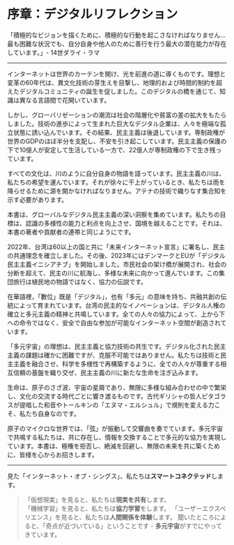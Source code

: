 # 序章：デジタルリフレクション

「積極的なビジョンを描くために、積極的な行動を起こさなければなりません... 最も困難な状況でも、自分自身や他人のために善行を行う最大の潜在能力が存在しています。」- 14世ダライ・ラマ

---

インターネットは世界のカーテンを開け、光を前進の道に導くものです。理想と変革の60年代は、異文化技術の芽生えを目撃し、地理的および時間的制約を超えたデジタルコミュニティの誕生を促しました。このデジタルの橋を通じて、知識は異なる言語間で花開いています。

しかし、グローバリゼーションの潮流は社会の階層化や貧富の差の拡大をもたらしました。技術の進歩によって生まれた巨大なデジタル企業は、人々を極端な孤立状態に誘い込んでいます。その結果、民主主義は後退しています。専制政権が世界のGDPのほぼ半分を支配し、不安を引き起こしています。民主主義の保護の下で10億人が安定して生活している一方で、22億人が専制政権の下で生き残っています。

すべての文化は、川のように自分自身の物語を語っています。民主主義の川は、私たちの希望を運んでいます。それが徐々に干上がっているとき、私たちは雨を降らせるために源を開かなければなりません。アテナの技術で織りなす集合知を示す必要があります。

本書は、グローバルなデジタル民主主義の深い洞察を集めています。私たちの目標は、認識の多様性の能力と利点を向上させ、国境を越えることです。それは、本書の著者や貢献者の連帯と同じようにです。

2022年、台湾は60以上の国と共に「未来インターネット宣言」に署名し、民主の共通理念を確立しました。その後、2023年にはデンマークとEUが「デジタル民主主義イニシアチブ」を開始しました。市民社会の架け橋が展開され、社会の分断を超えて、民主の川に航海し、多様な未来に向かって進んでいます。この集団旅行は植民地の物語ではなく、協力の伝説です。

在華語裡，「數位」既是「デジタル」，也有「多元」の意味を持ち、共融共創の伝統によって育まれています。台湾の民主的なイノベーションは、デジタル人権の確立と多元主義の精神と共鳴しています。全ての人々の協力によって、上から下への命令ではなく、安全で自由な参加が可能なインターネット空間が創造されています。

「多元宇宙」の理想は、民主主義と協力技術の共生です。デジタル化された民主主義の課題は確かに困難ですが、克服不可能ではありません。私たちは技術と民主主義を融合させ、科学を多様性で再構築するように、全ての人々が尊重する相互信頼の基盤を織り交ぜ、民主主義の川に新たな生命を注ぎ込みます。

生命は、原子のさざ波、宇宙の星屑であり、無限に多様な組み合わせの中で繁栄し、文化の交流する時代ごとに響き渡るものです。古代ギリシャの哲人ピタゴラスが提唱した和音やトールキンの「エヌマ・エルシュル」で規則を変える力こそ、私たち自身なのです。

原子のマイクロな世界では、「弦」が振動して交響曲を奏でています。多元宇宙で共鳴する私たちは、共に存在し、情報を交換することで多元的な協力を実現しています。本書は、極権を拒否し、絶滅を回避し、無限の未来を共に築くために、皆様を心からお招きします。

---

見た「インターネット・オブ・シングス」、私たちは**スマートコネクテッド**します。
> 「仮想現実」を見ると、私たちは**現実を共有**します。<br>
> 「機械学習」を見ると、私たちは**協力学習**をします。
> 「ユーザーエクスペリエンス」を見ると、私たちは**人間関係を体験**します。
聞いたところによると、「奇点が近づいている」ということです - **多元宇宙**がすでにやってきています。
